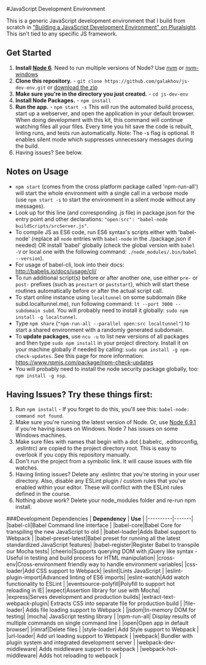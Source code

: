 #JavaScript Development Environment

This is a generic JavaScript development environment that I build from scratch in ["Building a JavaScript Development Environment" on Pluralsight](https://app.pluralsight.com/library/courses/javascript-development-environment/table-of-contents). This isn't tied to any specific JS framework.

## Get Started
1. **Install [Node 6](https://nodejs.org)**. Need to run multiple versions of Node? Use [nvm](https://github.com/creationix/nvm) or [nvm-windows](https://github.com/coreybutler/nvm-windows)
2. **Clone this repository.** - `git clone https://github.com/galakhov/js-dev-env.git` or [download the zip](https://github.com/galakhov/js-dev-env/archive/master.zip)
3. **Make sure you're in the directory you just created.** - `cd js-dev-env`
4. **Install Node Packages.** - `npm install`
5. **Run the app.** - `npm start -s`
This will run the automated build process, start up a webserver, and open the application in your default browser. When doing development with this kit, this command will continue watching files all your files. Every time you hit save the code is rebuilt, linting runs, and tests run automatically. Note: The -s flag is optional. It enables silent mode which suppresses unnecessary messages during the build.
6. Having issues? See below.

## Notes on Usage
- `npm start` (comes from the cross platform package called 'npm-run-all') will start the whole environment with a single call in a verbose mode (use `npm start -s` to start the environment in a silent mode without any messages).
- Look up for this line (and corresponding .js file) in package.json for the entry point and other declarations: `"open:src": "babel-node buildScripts/srcServer.js"`.
- To compile JS as ES6 code, run ES6 syntax's scripts either with 'babel-node' (replace all `node` entries with `babel-node` in the ./package.json if needed) OR install 'babel' globally (check the global version with `babel -V` or local one with the following command: `./node_modules/.bin/babel --version`).
- For usage of babel-cli, look into their docs: http://babeljs.io/docs/usage/cli/
- To run additional script(s) before or after another one, use either `pre-` or `post-` prefixes (such as `prestart` or `poststart`), which will start these routines automatically before or after the actual script call.
- To start online instance using `localtunnel` on some subdomain (like subd.localtunnel.me), run following command: `lt --port 3000 --subdomain subd`. You will probably need to install it globally: `sudo npm install -g localtunnel`.
- Type `npm share` (`"npm-run-all --parallel open:src localtunnel"`) to start a shared environment with a randomly generated subdomain.
- To **update packages**, use `ncu -u` to list new versions of all packages and then type `sudo npm install` in your project directory. Install it on your machine globally if needed by calling: `sudo npm install -g npm-check-updates`. See this page for more information: https://www.npmjs.com/package/npm-check-updates
- You will probably need to install the node security package globally, too: `npm install -g nsp`.


## Having Issues? Try these things first:
1. Run `npm install` - If you forget to do this, you'll see this: `babel-node: command not found`.
2. Make sure you're running the latest version of Node. Or, use [Node 6.9.1](https://nodejs.org/en/download/releases/) if you're having issues on Windows. Node 7 has issues on some Windows machines.
3. Make sure files with names that begin with a dot (.babelrc, .editorconfig, .eslintrc) are copied to the project directory root. This is easy to overlook if you copy this repository manually.
4. Don't run the project from a symbolic link. It will cause issues with file watches.
5. Having linting issues? Delete any .eslintrc that you're storing in your user directory. Also, disable any ESLint plugin / custom rules that you've enabled within your editor. These will conflict with the ESLint rules defined in the course.
6. Nothing above work? Delete your node_modules folder and re-run npm install.

###Development Dependencies
| **Dependency** | **Use** |
|----------|-------|
|babel-cli|Babel Command line interface |
|babel-core|Babel Core for transpiling the new JavaScript to old |
|babel-loader|Adds Babel support to Webpack |
|babel-preset-latest|Babel preset for running all the latest standardized JavaScript features|
|babel-register|Register Babel to transpile our Mocha tests|
|cheerio|Supports querying DOM with jQuery like syntax - Useful in testing and build process for HTML manipulation|
|cross-env|Cross-environment friendly way to handle environment variables|
|css-loader|Add CSS support to Webpack|
|eslint|Lints JavaScript |
|eslint-plugin-import|Advanced linting of ES6 imports|
|eslint-watch|Add watch functionality to ESLint |
|eventsource-polyfill|Polyfill to support hot reloading in IE|
|expect|Assertion library for use with Mocha|
|express|Serves development and production builds|
|extract-text-webpack-plugin| Extracts CSS into separate file for production build |
|file-loader| Adds file loading support to Webpack |
|jsdom|In-memory DOM for testing|
|mocha| JavaScript testing library |
|npm-run-all| Display results of multiple commands on single command line |
|open|Open app in default browser|
|rimraf|Delete files |
|style-loader| Add Style support to Webpack |
|url-loader| Add url loading support to Webpack |
|webpack| Bundler with plugin system and integrated development server |
|webpack-dev-middleware| Adds middleware support to webpack |
|webpack-hot-middleware| Adds hot reloading to webpack |
